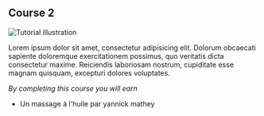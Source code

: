 ## Course 2

![Tutorial illustration](https://placekitten.com/g/1920/400)

Lorem ipsum dolor sit amet, consectetur adipisicing elit. Dolorum obcaecati sapiente doloremque exercitationem possimus, quo veritatis dicta consectetur maxime. Reiciendis laboriosam nostrum, cupiditate esse magnam quisquam, excepturi dolores voluptates.

*By completing this course you will earn*

- Un massage à l'huile par yannick mathey
